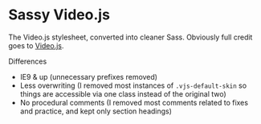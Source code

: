 # Sassy Video.js

The Video.js stylesheet, converted into cleaner Sass. Obviously full credit goes to [Video.js](https://github.com/videojs).

Differences

*  IE9 & up (unnecessary prefixes removed)
*  Less overwriting (I removed most instances of `.vjs-default-skin` so things are accessible via one class instead of the original two)
*  No procedural comments (I removed most comments related to fixes and practice, and kept only section headings)
